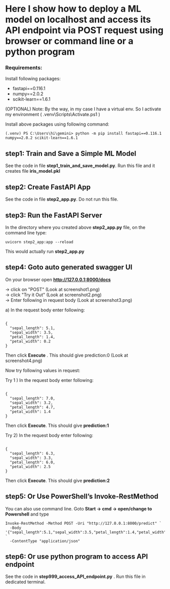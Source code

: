 
# Here I show how to deploy a ML model on localhost and access its API endpoint via POST request using browser or command line or a python program

### Requirements:
Install following packages:

- fastapi==0.116.1
- numpy==2.0.2
- scikit-learn==1.6.1

(OPTIONAL) Note: By the way, in my case I have a virtual env. So I activate my environment ( .venv\Scripts\Activate.ps1 ) 

Install above packages using following command:

```
(.venv) PS C:\Users\hi\gemini> python -m pip install fastapi==0.116.1 numpy==2.0.2 scikit-learn==1.6.1
```

## step1: Train and Save a Simple ML Model

See the code in file **step1_train_and_save_model.py**. Run this file and it creates file **iris_model.pkl**

## step2: Create FastAPI App

See the code in file **step2_app.py**. Do not run this file.

## step3: Run the FastAPI Server

In the directory where you created above **step2_app.py** file, on the command line type:

```
uvicorn step2_app:app --reload
```
This would actually run **step2_app.py**

## step4: Goto auto generated swagger UI
On your browser open **http://127.0.0.1:8000/docs**

-> click on "POST"    (Look at screenshot1.png)<br>
-> click "Try it Out" (Look at screenshot2.png)<br>
-> Enter following in request body (Look at screenshot3.png) <br>

a) In the request body enter following:
```

{
  "sepal_length": 5.1,
  "sepal_width": 3.5,
  "petal_length": 1.4,
  "petal_width": 0.2
}

```

Then click **Execute** . This should give prediction:0 (Look at screenshot4.png)

Now try following values in request:

Try 1 ) In the request body enter following:
```

{
  "sepal_length": 7.0,
  "sepal_width": 3.2,
  "petal_length": 4.7,
  "petal_width": 1.4
}

```

Then click **Execute**. This should give **prediction:1**

Try 2) In the request body enter following:
```

{
  "sepal_length": 6.3,
  "sepal_width": 3.3,
  "petal_length": 6.0,
  "petal_width": 2.5
}

```

Then click **Execute**. This should give **prediction:2**

## step5: Or Use PowerShell’s Invoke-RestMethod
You can also use command line. 
Goto **Start -> cmd -> open/change to Powershell** and type

```
Invoke-RestMethod -Method POST -Uri "http://127.0.0.1:8000/predict" `
  -Body '{"sepal_length":5.1,"sepal_width":3.5,"petal_length":1.4,"petal_width":0.2}' `
  -ContentType "application/json"
```

## step6: Or use python program to access API endpoint

See the code in **step999_access_API_endpoint.py** . Run this file in  dedicated terminal.

